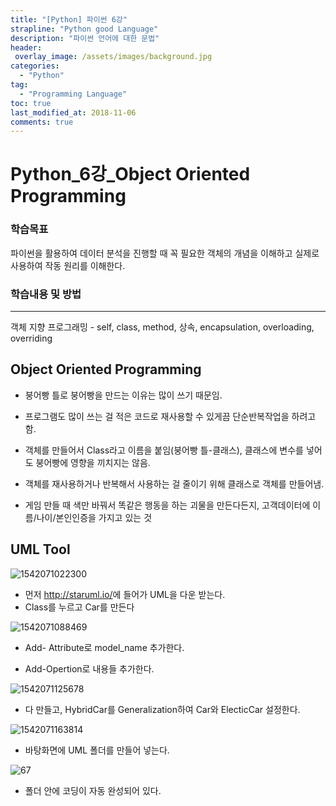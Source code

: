 ```yaml
---
title: "[Python] 파이썬 6강"
strapline: "Python good Language"
description: "파이썬 언어에 대한 문법"
header:
 overlay_image: /assets/images/background.jpg
categories:
  - "Python"
tag:
  - "Programming Language"
toc: true
last_modified_at: 2018-11-06
comments: true
---
```






# Python_6강_Object Oriented Programming

### 학습목표

파이썬을 활용하여 데이터 분석을 진행할 때 꼭 필요한 객체의 개념을 이해하고 실제로 사용하여 작동 원리를 이해한다.



### 학습내용 및 방법

------

객체 지향 프로그래밍 - self, class, method, 상속, encapsulation, overloading, overriding



## Object Oriented Programming

- 붕어빵 틀로 붕어빵을 만드는 이유는 많이 쓰기 때문임.

- 프로그램도 많이 쓰는 걸 적은 코드로 재사용할 수 있게끔 단순반복작업을 하려고 함.

- 객체를 만들어서 Class라고 이름을 붙임(붕어빵 틀-클래스), 클래스에 변수를 넣어도 붕어빵에 영향을 끼치지는 않음.

- 객체를 재사용하거나 반복해서 사용하는 걸 줄이기 위해 클래스로 객체를 만들어냄.

- 게임 만들 때 색만 바꿔서 똑같은 행동을 하는 괴물을 만든다든지, 고객데이터에 이름/나이/본인인증을 가지고 있는 것





## UML Tool

![1542071022300](https://postfiles.pstatic.net/MjAxODExMTNfMjA5/MDAxNTQyMDg4OTA2MjY4.PGWXjRTEmBCGwRsiij6hQU7J1Ytw0co4msSZRdSI2s4g.01CiZnc40MWyQREcU_MoNzO1l7yc_X3TrK37EUVEI4og.JPEG.es0611/1542071022300.jpg?type=w9666)

- 먼저 <http://staruml.io/>에 들어가 UML을 다운 받는다.
- Class를 누르고 Car를 만든다



![1542071088469](https://postfiles.pstatic.net/MjAxODExMTNfMTky/MDAxNTQyMDg4OTA2NDAy.bZi-483DKaPR2M39kZYLwTcaOPHbT9EqK_7o_tQeurUg.o3pIevnjM03KaeE0qbKVSjudUiX3EgIhcx9Ajnkoap4g.JPEG.es0611/1542071088469.jpg?type=w966)

- Add- Attribute로 model_name 추가한다.

- Add-Opertion로 내용들 추가한다.



![1542071125678](https://postfiles.pstatic.net/MjAxODExMTNfMTIx/MDAxNTQyMDg4OTA2NjQx.nwP7PgXUJh5-gQ4EO5rrhTkTttgQSXBlCeRvrTrAufQg.7oxolQ3DSzd5n0CQcJ8qY46wOZ7D6TumSEZhJqYKKiQg.JPEG.es0611/1542071125678.jpg?type=w966)

- 다 만들고, HybridCar를 Generalization하여 Car와 ElecticCar 설정한다.



![1542071163814](https://postfiles.pstatic.net/MjAxODExMTNfMjA2/MDAxNTQyMDg4OTA2ODI0.2D9zGoHfcD4xpKffzEs7pOEze84SOaYgrxGRhSatdgwg.7Jlf0MXr26HS3j_mtE4PG0KGD4vXYARgdMKMMos8bHUg.JPEG.es0611/1542071163814.jpg?type=w966)

- 바탕화면에 UML 폴더를 만들어 넣는다.


![67](https://postfiles.pstatic.net/MjAxODExMTNfMjgx/MDAxNTQyMDkyMTE5NDkz.uR2ipqL2ovFOB5ZhAP8c0s7SEdF2NyYjutVyqckOr6gg.cHrc19R0S1bRHMdSd38znnQ1xxzdWxjoPVNVVmf3GF4g.JPEG.es0611/67.jpg?type=w966)

- 폴더 안에 코딩이 자동 완성되어 있다.

